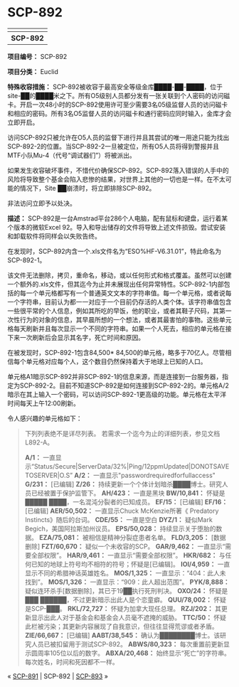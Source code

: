 # SCP-892
                        



<table class='wiki-content-table'>
 <tr>
  <td colspan='1'
      rowspan='1'>
   <a shape='rect'
       href='http://scp-wiki-cn.wdfiles.com/local--files/scp-892/small.jpg' />
  </td>
 </tr>
 <tr>
  <th colspan='1' rowspan='1'>SCP-892</th>
 </tr>
</table>

**项目编号：** SCP-892

**项目分类：** Euclid

**特殊收容措施：** SCP-892被收容于最高安全等级金库████-██-████，位于site-██的████米之下。所有O5级别人员都分发有一张关联到个人密码的访问磁卡。开启一次48小时的SCP-892使用许可至少需要3名05级监督人员的访问磁卡和相应的密码。所有3名O5监督人员的访问磁卡和通行密码应同时输入，金库才会立即开启。

访问SCP-892只被允许在O5人员的监督下进行并且其尝试的唯一用途只能为找出SCP-892-2的位置。当SCP-892-2一旦被定位，所有O5人员将得到警报并且MTF小队Mu-4（代号“调试器们”）将被派出。

如果发生收容破坏事件，不惜代价确保SCP-892。SCP-892落入错误的人手中的风险将导致整个基金会陷入悲惨的结果，对世界上其他的一切也是一样。在不太可能的情况下，Site ██崩溃时，将立即排除SCP-892。

非法访问立即予以处决。

**描述：** SCP-892是一台Amstrad平台286个人电脑，配有鼠标和键盘，运行着某个版本的微软Excel 92。导入和导出储存的文件将导致上述文件损毁。尝试安装和卸载软件将同样会以失败告终。

在发现时，SCP-892内含一个.xls文件名为“ESO%HF-V6.31.01”，特此命名为SCP-892-1。

该文件无法删除，拷贝，重命名，移动，或以任何形式和格式覆盖。虽然可以创建一个额外的.xls文件，但其迄今为止并未展现出任何异常特性。SCP-892-1内部包括的每一个单元格都写有一个普通英文文本的字符串值。每一个单元格，或者说每一个字符串，目前认为都一一对应于一个目前仍存活的人类个体。该字符串值包含一些很平常的个人信息，例如其所吃的早饭，他的职业，或者其鞋子尺码，其第一次性行为的对象的信息，其早晨所想的一个想法，或者其最害怕的事物。这些单元格每天刷新并且每次显示一个不同的字符串。如果一个人死去，相应的单元格在接下来一次刷新后会显示其名字，死亡时间和原因。

在被发现时，SCP-892-1包含84,500* 84,500的单元格，略多于70亿人。尽管相信每个单元格对应每个人，这个数目仍然保持着大于地球上已知的人口。

单元格A1暗示SCP-892并非SCP-892-1的信息来源，而是连接到一台服务器，指定为SCP-892-2。目前不知道SCP-892是如何连接到SCP-892-2的。单元格A/2暗示在其上输入一个密码，可以访问SCP-892-1更高级的功能。单元格在太平洋时间每天上午12:00刷新。

令人感兴趣的单元格如下：


> 下列列表绝不是详尽列表。
若需求一个迄今为止的详细列表，参见文档L892-A。
> 
> **A/1：** 一直显示“Status/Secure|ServerData/32%|Ping/12ppmUpdated|DONOTSAVETOSERVER|O.S”
**A/2：** 一直显示"passwordrequiredforfullaccess"
**G/231：** [已编辑]
**Z/26：** 持续更新一个个体计划暗杀████博士。研究人员已经被置于保护监管下。
**AH/423：** 一直是黑块
**BW/10,841：** 怀疑是█████ ████，一名混沌分裂者的已知成员。
**EF/15：** [已编辑]
**EF/16：** [已编辑]
**AER/50,502：** 一直显示Chuck McKenzie所著《 Predatory Instincts》随后的台词。
**CDE/55：** 一直是空白
**DYZ/1：** 疑似Mark Begich，美国阿拉斯加州议员。
**EPS/50,028：** 持续显示关于堕胎的数据。
**EZA/75,081：** 被相信是精神分裂症患者名单。
**FLD/3,205：** [数据删除]
**FZT/60,670：** 疑似一个未收容的SCP。
**GAR/9,462：** 一直显示“需要全部权限”。
**HAR/9,461：** 一直显示“需要全部权限”。
**HKR/682：** 与任何已知的地球上符号均不相符的符号；怀疑是[已编辑]。
**IOI/4,959：** 一直显示不同的希腊神话英雄姓名。
**MOS/1,325：** 一直显示：“404：此人未找到”。
**MOS/1,326：** 一直显示：“909：此人超出范围”。
**PYK/8,888：** 疑似连环杀手[数据删除]，其已于19██执行死刑判决。
**OXO/24：** 怀疑是███ ██████，不过更新暗示出此人是个恋童癖。
**QUU/78,002：** 怀疑是SCP-███。
**RKL/72,727：** 怀疑为加拿大现任总理。
**RZJ/202：** 其更新显示出此人对于基金会和基金会人员毫不遮掩的威胁。
**TTC/50：** 怀疑此栏被污染；其更新内容展现了自我意识，但往往显得荒谬或者矛盾。
**ZIE/66,667：** [已编辑]
**AABT/38,545：** 确认为████████博士。该研究人员已被扣留用于测试SCP-892。
**ABWS/80,323：** 每次重置前更新显示圆周率105位以后的数字。
**ABXA/20,468：** 始终显示“死亡”的字符串。每次姓名，时间和死因都不一样。
> 



« [SCP-891](/scp-891) | SCP-892 | [SCP-893](/scp-893) »





                    